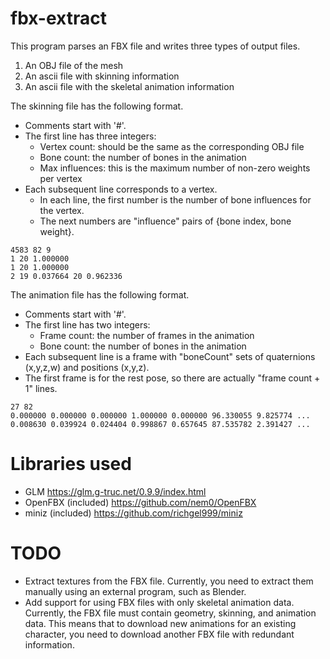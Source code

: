 # fbx-extract

This program parses an FBX file and writes three types of output files.

1. An OBJ file of the mesh
2. An ascii file with skinning information
3. An ascii file with the skeletal animation information

The skinning file has the following format.
- Comments start with '#'.
- The first line has three integers:
  - Vertex count: should be the same as the corresponding OBJ file
  - Bone count: the number of bones in the animation
  - Max influences: this is the maximum number of non-zero weights per vertex
- Each subsequent line corresponds to a vertex.
  - In each line, the first number is the number of bone influences for the vertex.
  - The next numbers are "influence" pairs of {bone index, bone weight}.

```
4583 82 9
1 20 1.000000 
1 20 1.000000 
2 19 0.037664 20 0.962336 
```

The animation file has the following format.
- Comments start with '#'.
- The first line has two integers:
  - Frame count: the number of frames in the animation
  - Bone count: the number of bones in the animation
- Each subsequent line is a frame with "boneCount" sets of quaternions (x,y,z,w) and positions (x,y,z).
- The first frame is for the rest pose, so there are actually "frame count + 1" lines.

```
27 82
0.000000 0.000000 0.000000 1.000000 0.000000 96.330055 9.825774 ...
0.008630 0.039924 0.024404 0.998867 0.657645 87.535782 2.391427 ...
```

# Libraries used

- GLM <https://glm.g-truc.net/0.9.9/index.html>
- OpenFBX (included) <https://github.com/nem0/OpenFBX>
- miniz (included) <https://github.com/richgel999/miniz>


# TODO

- Extract textures from the FBX file. Currently, you need to extract them manually using an external program, such as Blender.
- Add support for using FBX files with only skeletal animation data. Currently, the FBX file must contain geometry, skinning, and animation data. This means that to download new animations for an existing character, you need to download another FBX file with redundant information.

